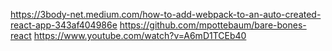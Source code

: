 https://3body-net.medium.com/how-to-add-webpack-to-an-auto-created-react-app-343af404986e
https://github.com/mpottebaum/bare-bones-react
https://www.youtube.com/watch?v=A6mD1TCEb40
